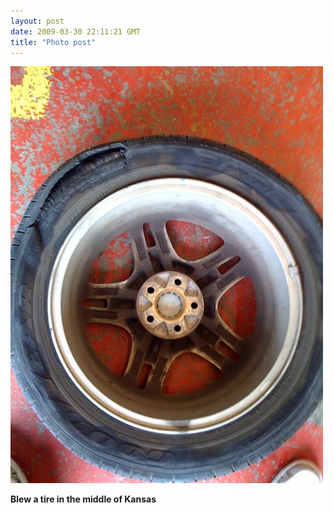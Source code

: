 ```yaml
---
layout: post
date: 2009-03-30 22:11:21 GMT
title: "Photo post"
---
```

![travisj](/images/14c41012dcea54137ed3e87baa7bf6a36ef83ec3677c5b38056957ededd94895.jpg)

<b>Blew a tire in the middle of Kansas</b>